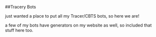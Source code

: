 ##Tracery Bots

just wanted a place to put all my Tracer/CBTS bots, so here we are!

a few of my bots have generators on my website as well, so included that stuff here too.
